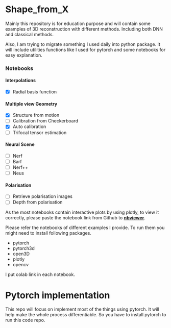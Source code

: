 # Shape_from_X
Mainly this repository is for education purpose and will contain some examples of 3D reconstruction with different methods. Including both DNN and classical methods.

Also, I am trying to migrate something I used daily into python package.
It will include utilities functions like I used for pytorch and some notebooks for easy explanation.

### Notebooks

#### Interpolations

- [x] Radial basis function

#### Multiple view Geometry

- [x] Structure from motion
- [ ] Calibration from Checkerboard
- [x] Auto calibration
- [ ] Trifocal tensor estimation

#### Neural Scene

- [ ] Nerf
- [ ] Barf
- [ ] Nerf++
- [ ] Neus

#### Polarisation

- [ ] Retrieve polarisation images
- [ ] Depth from polarisation

As the most notebooks contain interactive plots by using plotly, to view it correctly, please paste the notebook link from Github to [**nbviewer**](https://nbviewer.org/).

Please refer the notebooks of different examples I provide. To run them you might need to install following packages.

- pytorch
- pytorch3d
- open3D
- plotly
- opencv

I put colab link in each notebook.

# Pytorch implementation

This repo will focus on implement most of the things using pytorch. It will help make the whole process differentiable. So you have to install pytorch to run this code repo. 

